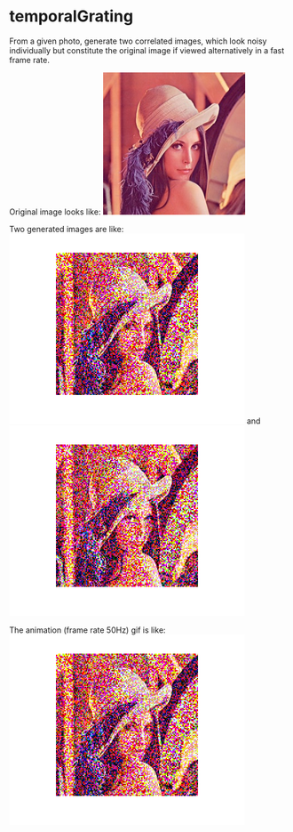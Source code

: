 temporalGrating
===============
From a given photo, generate two correlated images, which look noisy individually but constitute the original image if viewed alternatively in a fast frame rate. 

Original image looks like: 
![alt tag](https://raw.githubusercontent.com/Tony-Mao/temporalGrating/master/photo.jpg)

Two generated images are like: 
![alt tag](https://raw.githubusercontent.com/Tony-Mao/temporalGrating/master/1.png)
and 
![alt tag](https://raw.githubusercontent.com/Tony-Mao/temporalGrating/master/2.png)

The animation (frame rate 50Hz) gif is like: 
![alt tag](https://raw.githubusercontent.com/Tony-Mao/temporalGrating/master/animation.gif)

